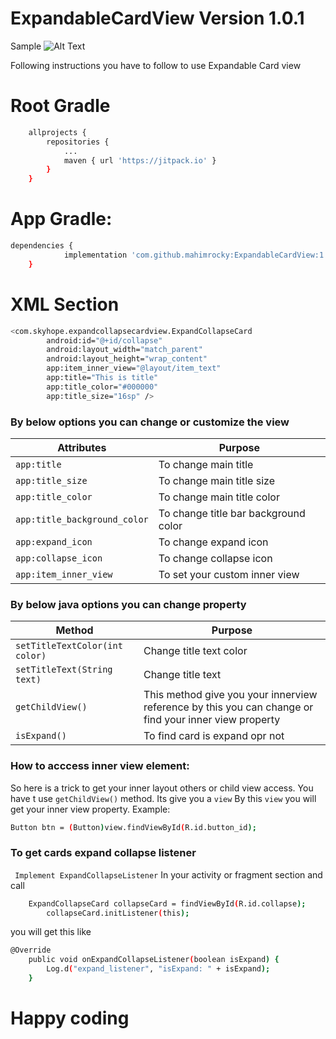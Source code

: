 #  ExpandableCardView Version 1.0.1

Sample
![Alt Text](https://github.com/mahimrocky/ExpandableCardView/blob/master/gif/example.gif)

Following instructions you have to follow to use Expandable Card view

# Root Gradle
```sh
    allprojects {
		repositories {
			...
			maven { url 'https://jitpack.io' }
		}
	}
```

# App Gradle:

```sh
dependencies {
	        implementation 'com.github.mahimrocky:ExpandableCardView:1.0.1'
	}
```

# XML Section

```sh
<com.skyhope.expandcollapsecardview.ExpandCollapseCard
        android:id="@+id/collapse"
        android:layout_width="match_parent"
        android:layout_height="wrap_content"
        app:item_inner_view="@layout/item_text"
        app:title="This is title"
        app:title_color="#000000"
        app:title_size="16sp" />
```

### By below options you can change or customize the view

| Attributes | Purpose |
| ------ | ------ |
| ```app:title```|  To change main title|
| ```app:title_size```|  To change main title size|
| ```app:title_color```|  To change main title color|
| ```app:title_background_color```|  To change title bar background color|
| ```app:expand_icon```|  To change expand icon|
| ```app:collapse_icon```|  To change collapse icon|
| ```app:item_inner_view```|  To set your custom inner view|

### By below java options you can change property
| Method | Purpose |
| ------ | ------ |
|``` setTitleTextColor(int color) ```| Change title text color|
|``` setTitleText(String text) ```| Change title text|
|``` getChildView() ```| This method give you your innerview reference by this you can change or find your inner view property|
|``` isExpand() ```| To find card is expand opr not|

### How to acccess inner view element:

So here is a trick to get your inner layout others or child view access. You have t use ``` getChildView() ``` method. Its give you a ``` view ``` By this ``` view ``` you will get your inner view property. Example: 
```sh
Button btn = (Button)view.findViewById(R.id.button_id);
```

### To get cards expand collapse listener 
``` Implement ExpandCollapseListener``` In your activity or fragment section
and call
```sh 
    ExpandCollapseCard collapseCard = findViewById(R.id.collapse);
        collapseCard.initListener(this);
```
you will get this like
```sh
@Override
    public void onExpandCollapseListener(boolean isExpand) {
        Log.d("expand_listener", "isExpand: " + isExpand);
    }
```

# Happy coding
